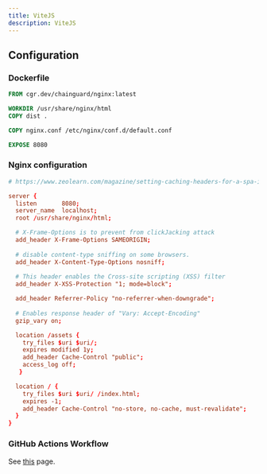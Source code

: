 ```yaml
---
title: ViteJS
description: ViteJS
---
```


## Configuration

### Dockerfile

```dockerfile title=Dockerfile
FROM cgr.dev/chainguard/nginx:latest

WORKDIR /usr/share/nginx/html
COPY dist .

COPY nginx.conf /etc/nginx/conf.d/default.conf

EXPOSE 8080
```

### Nginx configuration

```conf title=nginx.conf
# https://www.zeolearn.com/magazine/setting-caching-headers-for-a-spa-in-nginx-cache

server {
  listen       8080;
  server_name  localhost;
  root /usr/share/nginx/html;

  # X-Frame-Options is to prevent from clickJacking attack
  add_header X-Frame-Options SAMEORIGIN;
 
  # disable content-type sniffing on some browsers.
  add_header X-Content-Type-Options nosniff;
 
  # This header enables the Cross-site scripting (XSS) filter
  add_header X-XSS-Protection "1; mode=block";

  add_header Referrer-Policy "no-referrer-when-downgrade";
 
  # Enables response header of "Vary: Accept-Encoding"
  gzip_vary on;

  location /assets {
    try_files $uri $uri/;
    expires modified 1y;
    add_header Cache-Control "public";
    access_log off;
   }

  location / {
    try_files $uri $uri/ /index.html;
    expires -1;
    add_header Cache-Control "no-store, no-cache, must-revalidate";
  }
}
```

### GitHub Actions Workflow

See [this](../workflow/) page.